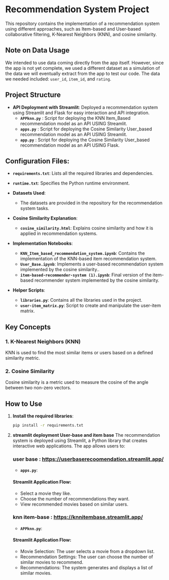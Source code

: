 # Recommendation System Project

This repository contains the implementation of a recommendation system using different approaches, such as Item-based and User-based collaborative filtering, K-Nearest Neighbors (KNN), and cosine similarity.

## Note on Data Usage

We intended to use data coming directly from the app itself. However, since the app is not yet complete, we used a different dataset as a simulation of the data we will eventually extract from the app to test our code. 
The data we needed included: `user_id`, `item_id`, and `rating`.


## Project Structure

- **API Deployment with Streamlit**: Deployed a recommendation system using Streamlit and Flask for easy interaction and API integration.
  - **`APPknn.py`** :  Script for deploying the KNN Item_Based recommendation model as an API USING Streamlit.
  - **`apps.py`**   : Script for deploying the Cosine Similarity User_based recommendation model as an API USING Streamlit.
  - **`app.py`**    : Script for deploying the Cosine Similarity User_based recommendation model as an API USING Flask.
 
## Configuration Files:
  - **`requirements.txt`**: Lists all the required libraries and dependencies.
  - **`runtime.txt`**: Specifies the Python runtime environment.

- **Datasets Used**:
  - The datasets are provided in the repository for the recommendation system tasks.
  
- **Cosine Similarity Explanation**:
  - **`cosine_similarity.html`**: Explains cosine similarity and how it is applied in recommendation systems.

- **Implementation Notebooks**:
  - **`KNN_Item_based_recommendation_system.ipynb`**: Contains the implementation of the KNN-based item recommendation system.
  - **`User_Base.ipynb`**: Implements a user-based recommendation system implemented by the cosine similarity..
  - **`item-based-recommender-system (1).ipynb`**: Final version of the item-based recommender system implemented by the cosine similarity.
  
- **Helper Scripts**:
  - **`libraries.py`**: Contains all the libraries used in the project.
  - **`user-item_matrix.py`**: Script to create and manipulate the user-item matrix.

## Key Concepts

### 1. K-Nearest Neighbors (KNN) 
KNN is used to find the most similar items or users based on a defined similarity metric.

### 2. Cosine Similarity
Cosine similarity is a metric used to measure the cosine of the angle between two non-zero vectors.

## How to Use

1. **Install the required libraries**:
   ```bash
   pip install -r requirements.txt

2. **streamlit deployment User-base and item base**
   The recommendation system is deployed using Streamlit, a Python library that creates interactive web applications. The app allows users to:
   ### user base : https://userbaserecoomendation.streamlit.app/
      - **`apps.py`**:
     #### Streamlit Application Flow:
     - Select a movie they like.
     - Choose the number of recommendations they want.
     - View recommended movies based on similar users.

   ### knn item-base : https://knnitembase.streamlit.app/
      - **`APPknn.py`**:
     #### Streamlit Application Flow:
   - Movie Selection: The user selects a movie from a dropdown list.
   - Recommendation Settings: The user can choose the number of similar movies to recommend.
   - Recommendations: The system generates and displays a list of similar movies.


